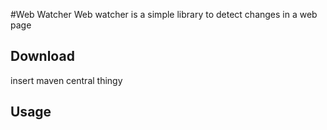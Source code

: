 #Web Watcher
Web watcher is a simple library to detect changes in a web page

## Download

insert maven central thingy

## Usage

